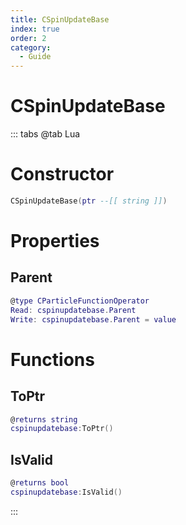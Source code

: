 ```yaml
---
title: CSpinUpdateBase
index: true
order: 2
category:
  - Guide
---
```


# CSpinUpdateBase

::: tabs
@tab Lua
# Constructor
```lua
CSpinUpdateBase(ptr --[[ string ]])
```
# Properties
## Parent 
```lua
@type CParticleFunctionOperator
Read: cspinupdatebase.Parent
Write: cspinupdatebase.Parent = value
```
# Functions
## ToPtr
```lua
@returns string
cspinupdatebase:ToPtr()
```
## IsValid
```lua
@returns bool
cspinupdatebase:IsValid()
```

:::